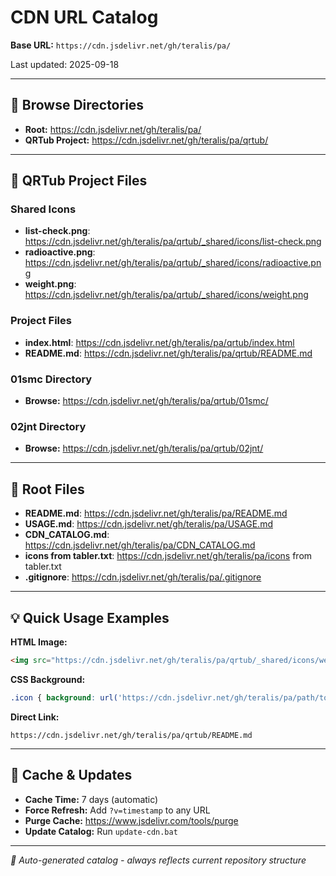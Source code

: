 # CDN URL Catalog

**Base URL:** `https://cdn.jsdelivr.net/gh/teralis/pa/`

Last updated: 2025-09-18

---

## 📁 Browse Directories

- **Root:** https://cdn.jsdelivr.net/gh/teralis/pa/
- **QRTub Project:** https://cdn.jsdelivr.net/gh/teralis/pa/qrtub/ 

---

## 🎯 QRTub Project Files

### Shared Icons 
- **list-check.png**: https://cdn.jsdelivr.net/gh/teralis/pa/qrtub/_shared/icons/list-check.png 
- **radioactive.png**: https://cdn.jsdelivr.net/gh/teralis/pa/qrtub/_shared/icons/radioactive.png 
- **weight.png**: https://cdn.jsdelivr.net/gh/teralis/pa/qrtub/_shared/icons/weight.png 
 
### Project Files 
- **index.html**: https://cdn.jsdelivr.net/gh/teralis/pa/qrtub/index.html 
- **README.md**: https://cdn.jsdelivr.net/gh/teralis/pa/qrtub/README.md 
 
### 01smc Directory 
- **Browse:** https://cdn.jsdelivr.net/gh/teralis/pa/qrtub/01smc/ 
 
### 02jnt Directory 
- **Browse:** https://cdn.jsdelivr.net/gh/teralis/pa/qrtub/02jnt/ 

---

## 📄 Root Files
- **README.md**: https://cdn.jsdelivr.net/gh/teralis/pa/README.md 
- **USAGE.md**: https://cdn.jsdelivr.net/gh/teralis/pa/USAGE.md 
- **CDN_CATALOG.md**: https://cdn.jsdelivr.net/gh/teralis/pa/CDN_CATALOG.md 
- **icons from tabler.txt**: https://cdn.jsdelivr.net/gh/teralis/pa/icons from tabler.txt 
- **.gitignore**: https://cdn.jsdelivr.net/gh/teralis/pa/.gitignore 

---

## 💡 Quick Usage Examples

**HTML Image:**
```html
<img src="https://cdn.jsdelivr.net/gh/teralis/pa/qrtub/_shared/icons/weight.png" alt="Weight">
```

**CSS Background:**
```css
.icon { background: url('https://cdn.jsdelivr.net/gh/teralis/pa/path/to/icon.svg') no-repeat center; }
```

**Direct Link:**
```
https://cdn.jsdelivr.net/gh/teralis/pa/qrtub/README.md
```

---

## 🔄 Cache & Updates

- **Cache Time:** 7 days (automatic)
- **Force Refresh:** Add `?v=timestamp` to any URL
- **Purge Cache:** https://www.jsdelivr.com/tools/purge
- **Update Catalog:** Run `update-cdn.bat`

---

*🤖 Auto-generated catalog - always reflects current repository structure*
